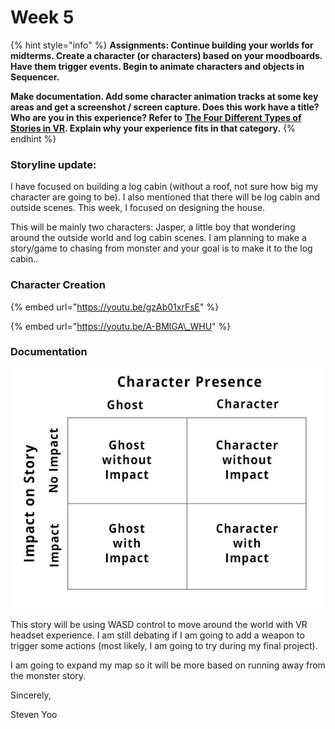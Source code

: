 # Week 5

{% hint style="info" %}
**Assignments: Continue building your worlds for midterms. Create a character \(or characters\) based on your moodboards. Have them trigger events. Begin to animate characters and objects in Sequencer.**

**Make documentation. Add some character animation tracks at some key areas and get a screenshot / screen capture.  Does this work have a title?Who are you in this experience? Refer to** [**The Four Different Types of Stories in VR**](http://voicesofvr.com/292-the-four-different-types-of-stories-in-vr/)**. Explain why your experience fits in that category.**
{% endhint %}

### Storyline update:

I have focused on building a log cabin \(without a roof, not sure how big my character are going to be\). I also mentioned that there will be log cabin and outside scenes. This week, I focused on designing the house. 

This will be mainly two characters: Jasper, a little boy that wondering around the outside world and log cabin scenes. I am planning to make a story/game to chasing from monster and your goal is to make it to the log cabin.. 

### Character Creation

{% embed url="https://youtu.be/gzAb01xrFsE" %}

{% embed url="https://youtu.be/A-BMlGA\_WHU" %}

### Documentation

![grid detailing the four different types of story in VR:](../.gitbook/assets/image%20%2821%29.png)

This story will be using WASD control to move around the world with VR  headset experience. I am still debating if I am going to add a weapon to trigger some actions \(most likely, I am going to try during my final project\).

I am going to expand my map so it will be more based on running away from the monster story.

Sincerely,

Steven Yoo

